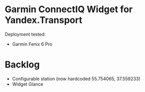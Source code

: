 # Garmin ConnectIQ Widget for Yandex.Transport

Deployment tested:
* Garmin Fenix 6 Pro

# Backlog
* Configurable station (now hardcoded 55.754065, 37.559233)
* Widget Glance
